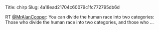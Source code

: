 Title: chirp
Slug: 4a18ead21704c60079c1fc772795db6d

RT <a href="http://twitter.com/MrAlanCooper">@MrAlanCooper</a>: You can divide the human race into two categories: Those who divide the human race into two categories, and those who  ...
